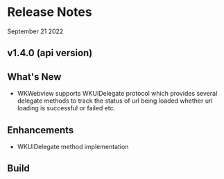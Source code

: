 # Release Notes

September 21 2022

## v1.4.0 (api version)

## What's New

- WKWebview supports WKUIDelegate protocol which provides several delegate methods to track the status of url being loaded whether url loading is successful or failed etc.

## Enhancements

- WKUIDelegate method implementation

## Build


